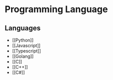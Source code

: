 # Programming Language

## Languages
- [[Python]]
- [[Javascript]]
- [[Typescript]]
- [[Golang]]
- [[C]]
- [[C++]]
- [[C#]]